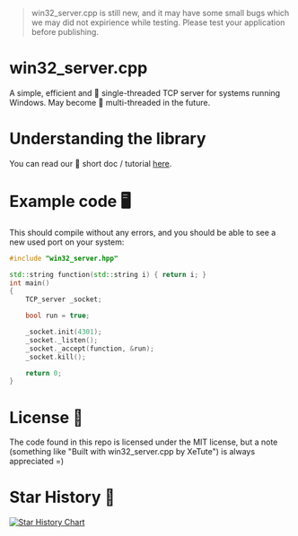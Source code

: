 > win32_server.cpp is still new, and it may have some small bugs which we may did not expirience while testing. Please test your application before publishing.

# win32_server.cpp
A simple, efficient and 🤞 single-threaded TCP server for systems running Windows. May become 🙌 multi-threaded in the future.

# Understanding the library
You can read our 📖 short doc / tutorial [here](https://github.com/XeTute/win32_server.cpp/wiki).

# Example code 🖥️
This should compile without any errors, and you should be able to see a new used port on your system:
```cpp
#include "win32_server.hpp"

std::string function(std::string i) { return i; }
int main()
{
	TCP_server _socket;

	bool run = true;

	_socket.init(4301);
	_socket._listen();
	_socket._accept(function, &run);
	_socket.kill();

	return 0;
}
```

# License 📎
The code found in this repo is licensed under the MIT license, but a note (something like "Built with win32_server.cpp by XeTute") is always appreciated =)

# Star History 🌟
[![Star History Chart](https://api.star-history.com/svg?repos=XeTute/win32_server.cpp&type=Date)](https://star-history.com/#XeTute/win32_server.cpp&Date)
